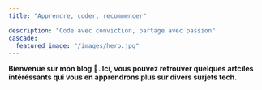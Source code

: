 ```yaml
---
title: "Apprendre, coder, recommencer"

description: "Code avec conviction, partage avec passion"
cascade:
  featured_image: "/images/hero.jpg"
---
```


**Bienvenue sur mon blog 👋. Ici, vous pouvez retrouver quelques artciles intéréssants qui vous en apprendrons plus sur divers surjets tech.**
